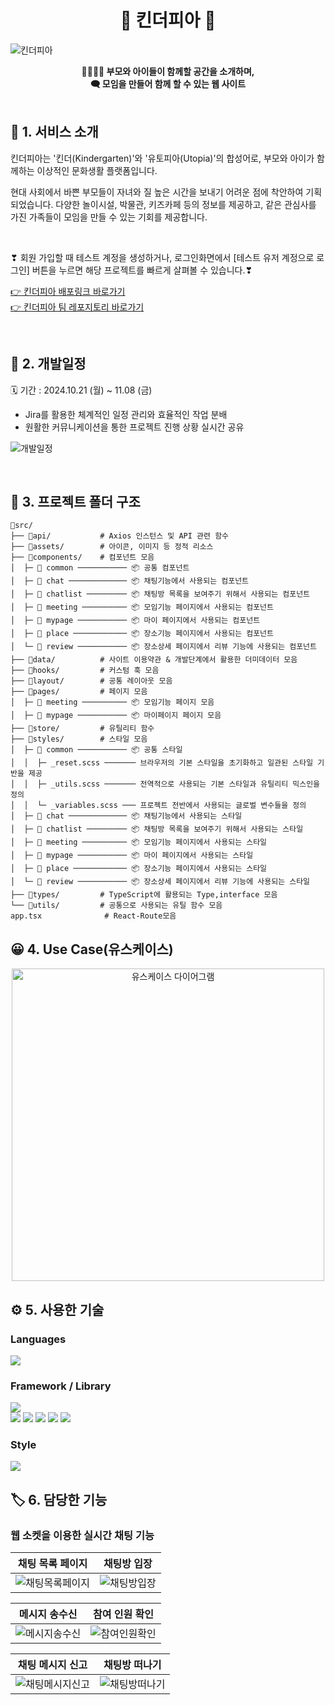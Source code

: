 <div align="center">
  <h1>🧒 킨더피아 🐇</h1>
</div>

![킨더피아](https://github.com/user-attachments/assets/33ea9cdb-dc36-4684-bf3c-b78a116bc72c)

<div align="center">
  <strong>👨‍👩‍👧‍👦 부모와 아이들이 함께할 공간을 소개하며,<br> 🗨 모임을 만들어 함께 할 수 있는 웹 사이트</strong>
</div>

<br>

## 📢 1. 서비스 소개

킨더피아는 '킨더(Kindergarten)'와 '유토피아(Utopia)'의 합성어로,
부모와 아이가 함께하는 이상적인 문화생활 플랫폼입니다.

현대 사회에서 바쁜 부모들이 자녀와 질 높은 시간을 보내기 어려운 점에 착안하여 기획되었습니다. 다양한 놀이시설, 박물관, 키즈카페 등의 정보를 제공하고, 같은 관심사를 가진 가족들이 모임을 만들 수 있는 기회를 제공합니다.

<br>

❣ 회원 가입할 때 테스트 계정을 생성하거나, 로그인화면에서 [테스트 유저 계정으로 로그인] 버튼을 누르면
해당 프로젝트를 빠르게 살펴볼 수 있습니다.❣

[👉 킨더피아 배포링크 바로가기](http://ec2-3-38-150-41.ap-northeast-2.compute.amazonaws.com/)<br/>
[👉 킨더피아 팀 레포지토리 바로가기](https://github.com/SeSAC-3rd-Kinderpia/kinderpia_front)

<br>

## 📅 2. 개발일정

🗓️ 기간 : 2024.10.21 (월) ~ 11.08 (금)

- Jira를 활용한 체계적인 일정 관리와 효율적인 작업 분배
- 원활한 커뮤니케이션을 통한 프로젝트 진행 상황 실시간 공유

![개발일정](https://github.com/user-attachments/assets/036c4b70-714e-411b-b130-f6c007d87b01)

<br>

## 📂 3. 프로젝트 폴더 구조

```
📂src/
├── 📂api/           # Axios 인스턴스 및 API 관련 함수
├── 📂assets/        # 아이콘, 이미지 등 정적 리소스
├── 📂components/    # 컴포넌트 모음
│  ├─ 📂 common ─────────── 📦 공통 컴포넌트
│  ├─ 📂 chat ───────────── 📦 채팅기능에서 사용되는 컴포넌트
│  ├─ 📂 chatlist ───────── 📦 채팅방 목록을 보여주기 위해서 사용되는 컴포넌트
│  ├─ 📂 meeting ────────── 📦 모임기능 페이지에서 사용되는 컴포넌트
│  ├─ 📂 mypage ─────────── 📦 마이 페이지에서 사용되는 컴포넌트
│  ├─ 📂 place ──────────── 📦 장소기능 페이지에서 사용되는 컴포넌트
│  └─ 📂 review ─────────── 📦 장소상세 페이지에서 리뷰 기능에 사용되는 컴포넌트
├── 📂data/          # 사이트 이용약관 & 개발단계에서 활용한 더미데이터 모음
├── 📂hooks/         # 커스텀 훅 모음
├── 📂layout/        # 공통 레이아웃 모음
├── 📂pages/         # 페이지 모음
│  ├─ 📂 meeting ────────── 📦 모임기능 페이지 모음
│  ├─ 📂 mypage ─────────── 📦 마이페이지 페이지 모음
├── 📂store/         # 유틸리티 함수
├── 📂styles/        # 스타일 모음
│  ├─ 📂 common ─────────── 📦 공통 스타일
│  │  ├─ _reset.scss ─────── 브라우저의 기본 스타일을 초기화하고 일관된 스타일 기반을 제공
│  │  ├─ _utils.scss ─────── 전역적으로 사용되는 기본 스타일과 유틸리티 믹스인을 정의
│  │  └─ _variables.scss ─── 프로젝트 전반에서 사용되는 글로벌 변수들을 정의
│  ├─ 📂 chat ───────────── 📦 채팅기능에서 사용되는 스타일
│  ├─ 📂 chatlist ───────── 📦 채팅방 목록을 보여주기 위해서 사용되는 스타일
│  ├─ 📂 meeting ────────── 📦 모임기능 페이지에서 사용되는 스타일
│  ├─ 📂 mypage ─────────── 📦 마이 페이지에서 사용되는 스타일
│  ├─ 📂 place ──────────── 📦 장소기능 페이지에서 사용되는 스타일
│  └─ 📂 review ─────────── 📦 장소상세 페이지에서 리뷰 기능에 사용되는 스타일
├── 📂types/         # TypeScript에 활용되는 Type,interface 모음
└── 📂utils/         # 공통으로 사용되는 유틸 함수 모음
app.tsx              # React-Route모음

```

## 😀 4. Use Case(유스케이스)

<p align="center">
  <img src="https://github.com/user-attachments/assets/14bda5ae-c54c-4891-96c9-c145ef7b9054" width="500" height="auto" alt="유스케이스 다이어그램">
</p>

## ⚙️ 5. 사용한 기술

### Languages
<img src="https://img.shields.io/badge/typescript-3178C6?style=for-the-badge&logo=typescript&logoColor=white"> <br/>

### Framework / Library
<img src="https://img.shields.io/badge/react-61DAFB?style=for-the-badge&logo=react&logoColor=white"><br/>
<img src="https://img.shields.io/badge/redux-764ABC?style=for-the-badge&logo=redux&logoColor=white"> <img src="https://img.shields.io/badge/axios-5A29E4?style=for-the-badge&logo=axios&logoColor=white"> 
<img src="https://img.shields.io/badge/STOMP.js-000000?style=for-the-badge&logo=&logoColor=white"> <img src="https://img.shields.io/badge/SockJS-000000?style=for-the-badge&logo=&logoColor=white">
<img src="https://img.shields.io/badge/SweetAlert2-000000?style=for-the-badge&logo=&logoColor=white"><br/>

### Style
 <img src="https://img.shields.io/badge/sass-CC6699?style=for-the-badge&logo=sass&logoColor=white">
 
 <br/>

## 🏷️ 6. 담당한 기능
### 웹 소켓을 이용한 실시간 채팅 기능

| 채팅 목록 페이지                                                                           | 채팅방 입장                                                                                |
| ------------------------------------------------------------------------------------------ | ------------------------------------------------------------------------------------------ |
| ![채팅목록페이지](https://blog.kakaocdn.net/dn/NXftA/btsKPwTJB6k/Btl6YhkesFWL6lo219jBBK/img.gif) | ![채팅방입장](https://blog.kakaocdn.net/dn/tm2Sz/btsKOJzm1RG/YQzdFxkAO5cqKsD7Hg8Ev0/img.gif) |

| 메시지 송수신                                                                                    | 참여 인원 확인                                                                                      |
| ------------------------------------------------------------------------------------------------ | ----------------------------------------------------------------------------------------------- |
| ![메시지송수신](https://blog.kakaocdn.net/dn/ciCUZa/btsKOIUKfZY/5o23t5DhTPCG1cbE6RhDYk/img.gif) | ![참여인원확인](https://blog.kakaocdn.net/dn/eiP8Cc/btsKNUBNDND/MT2asYWcLZTjACyKZK8BRk/img.gif) |

| 채팅 메시지 신고                                                                                 | 채팅방 떠나기                                                                                      |
| ------------------------------------------------------------------------------------------------ | ----------------------------------------------------------------------------------------------- |
| ![채팅메시지신고](https://blog.kakaocdn.net/dn/cYq6S2/btsKPFXdlse/HW4Bj9q5aStku3iuqbGwK1/img.gif) | ![채팅방떠나기](https://blog.kakaocdn.net/dn/Xwusu/btsKPcnGrMm/S1vvw7MOqSKxynYuXhkrzK/img.gif) |
